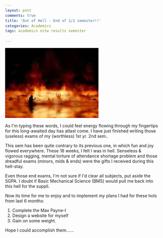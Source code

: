 ```yaml
---
layout: post
comments: true
title: 'Out of Hell - End of 1/2 semester!!'
categories: Academics
tags: academics nitw results semester

---
```


![This is  the Hell !!](/images/hell.jpg "This is  the Hell !!")

As I'm typing these words, I could feel energy flowing through my fingertips for this long-awaited day has atlast come. I have just finished writing those (useless) exams of my (worthless) 1st yr. 2nd sem..

This sem has been quite contrary to its previous one, in which fun and joy flowed everywhere. These 18 weeks, I felt I was in hell. Senseless & vigorous ragging, mental torture of attendance shortage problem and those dreadful exams (minors, mids & ends) were the gifts I received during this hell-stay.

Even those end exams, I'm not sure if I'd clear all subjects, put aside the SGPA. I doubt if Basic Mechanical Science (BMS) would pull me back into this hell for the suppli.

Now its time for me to enjoy and to implement my plans I had for these hols from last 6 months:

1. Complete the Max Payne-I
2. Design a website for myself
3. Gain on some weight.

Hope I could accomplish them......

